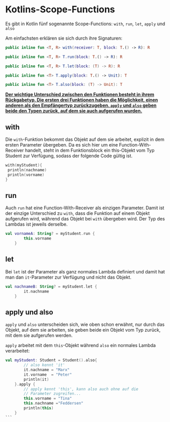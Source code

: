 # Kotlins-Scope-Functions
Es gibt in Kotlin fünf sogenannte Scope-Functions:
 ```with```, ```run```, ```let```,  ```apply``` und ```also```

Am einfachsten erklären sie sich durch ihre Signaturen:
```kotlin
public inline fun <T, R> with(receiver: T, block: T.() -> R): R

public inline fun <T, R> T.run(block: T.() -> R): R

public inline fun <T, R> T.let(block: (T) -> R): R

public inline fun <T> T.apply(block: T.() -> Unit): T

public inline fun <T> T.also(block: (T) -> Unit): T 
```

<b><u>
Der wichtige Unterschied zwischen den Funktionen besteht in ihrem Rückgabetyp. Die ersten drei Funktionen
haben die Möglichkeit, einen anderen als den Empfängertyp zurückzugeben. ```apply``` und ```also``` geben beide den
Typen zurück, auf dem sie auch aufgerufen wurden.
</u></b>

## with
Die ```with```-Funktion bekommt das Objekt auf dem sie arbeitet, explizit in dem ersten Parameter übergeben.
Da es sich hier um eine Function-With-Receiver handelt, steht in dem Funktionsblock ein this-Objekt vom Typ
Student zur Verfügung, sodass der folgende Code gültig ist.
````kotlin
with(myStudent){
 println(nachname)
 println(vorname)
} 
````

## run
Auch ```run``` hat eine Function-With-Receiver als einzigen Parameter. Damit ist der einzige Unterschied zu ```with```, 
dass die Funktion auf einem Objekt aufgerufen wird, während das Objekt bei ````with```` übergeben wird. Der Typ des
Lambdas ist jeweils derselbe.
````kotlin
val vornameA: String? = myStudent.run {
        this.vorname
    }
````

## let
Bei ```let``` ist der Parameter als ganz normales Lambda definiert und damit hat man dan ```it```-Parameter zur Verfügung
und nicht das Objekt.
```kotlin
val nachnameB: String? = myStudent.let {
        it.nachname
    }
```

## apply und also
```apply``` und ```also``` unterscheiden sich, wie oben schon erwähnt, nur durch das Objekt, auf dem sie arbeiten, sie
geben beide ein Objekt vom Typ zurück, mit dem sie aufgerufen werden.


```apply``` arbeitet mit dem ```this```-Objekt während ```also``` ein normales Lambda verarbeitet:
````kotlin
val myStudent: Student = Student().also{
        // also kennt 'it'
        it.nachname = "Marx"
        it.vorname  = "Peter"
        println(it)
    }.apply {
        // apply kennt 'this', kann also auch ohne auf die
        // Parameter zugreifen...
        this.vorname = "Tina"
        this.nachname ="Feddersen"
        println(this)
    }
```